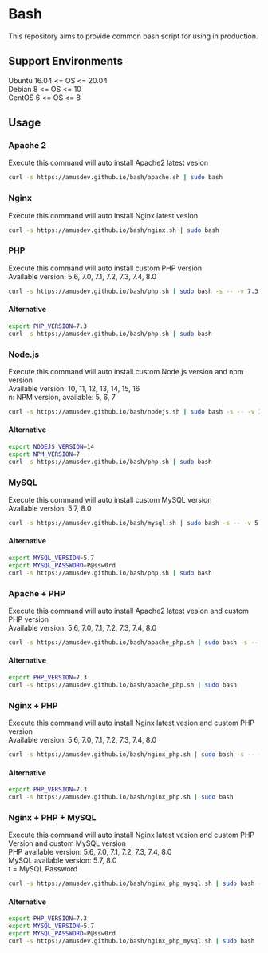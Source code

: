 # Bash
This repository aims to provide common bash script for using in production.  

## Support Environments
Ubuntu 16.04 <= OS <= 20.04  
Debian 8 <= OS <= 10  
CentOS 6 <= OS <= 8

## Usage
### Apache 2
Execute this command will auto install Apache2 latest vesion
```bash
curl -s https://amusdev.github.io/bash/apache.sh | sudo bash
```
### Nginx
Execute this command will auto install Nginx latest vesion
```bash
curl -s https://amusdev.github.io/bash/nginx.sh | sudo bash
```
### PHP
Execute this command will auto install custom PHP version  
Available version: 5.6, 7.0, 7.1, 7.2, 7.3, 7.4, 8.0
```bash
curl -s https://amusdev.github.io/bash/php.sh | sudo bash -s -- -v 7.3
```
#### Alternative
```bash
export PHP_VERSION=7.3
curl -s https://amusdev.github.io/bash/php.sh | sudo bash
```
### Node.js
Execute this command will auto install custom Node.js version and npm version  
Available version: 10, 11, 12, 13, 14, 15, 16  
n: NPM version, available: 5, 6, 7
```bash
curl -s https://amusdev.github.io/bash/nodejs.sh | sudo bash -s -- -v 16 -n 7
```
#### Alternative
```bash
export NODEJS_VERSION=14
export NPM_VERSION=7
curl -s https://amusdev.github.io/bash/php.sh | sudo bash
```
### MySQL
Execute this command will auto install custom MySQL version  
Available version: 5.7, 8.0
```bash
curl -s https://amusdev.github.io/bash/mysql.sh | sudo bash -s -- -v 5.7 -p "P@ssw0rd"
```
#### Alternative
```bash
export MYSQL_VERSION=5.7
export MYSQL_PASSWORD=P@ssw0rd
curl -s https://amusdev.github.io/bash/php.sh | sudo bash
```
### Apache + PHP
Execute this command will auto install Apache2 latest vesion and custom PHP version  
Available version: 5.6, 7.0, 7.1, 7.2, 7.3, 7.4, 8.0
```bash
curl -s https://amusdev.github.io/bash/apache_php.sh | sudo bash -s -- -p 7.3
```
#### Alternative
```bash
export PHP_VERSION=7.3
curl -s https://amusdev.github.io/bash/apache_php.sh | sudo bash
```
### Nginx + PHP
Execute this command will auto install Nginx latest vesion and custom PHP version  
Available version: 5.6, 7.0, 7.1, 7.2, 7.3, 7.4, 8.0
```bash
curl -s https://amusdev.github.io/bash/nginx_php.sh | sudo bash -s -- -p 7.3
```
#### Alternative
```bash
export PHP_VERSION=7.3
curl -s https://amusdev.github.io/bash/nginx_php.sh | sudo bash
```
### Nginx + PHP + MySQL
Execute this command will auto install Nginx latest vesion and custom PHP Version and custom MySQL version  
PHP available version: 5.6, 7.0, 7.1, 7.2, 7.3, 7.4, 8.0  
MySQL available version: 5.7, 8.0  
t = MySQL Password
```bash
curl -s https://amusdev.github.io/bash/nginx_php_mysql.sh | sudo bash -s -- -p 7.3 -m 5.7 -t "P@ssw0rd"
```
#### Alternative
```bash
export PHP_VERSION=7.3
export MYSQL_VERSION=5.7
export MYSQL_PASSWORD=P@ssw0rd
curl -s https://amusdev.github.io/bash/nginx_php_mysql.sh | sudo bash
```
